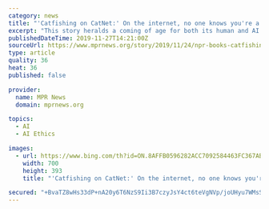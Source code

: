 ```yaml
---
category: news
title: "'Catfishing on CatNet:' On the internet, no one knows you're a cat. Or an AI."
excerpt: "This story heralds a coming of age for both its human and AI protagonists, and the parallels and differences are illuminating. Catfishing on CatNet taps lightly on the concept of personhood and the ethics of artificial intelligence, but it doesn't ..."
publishedDateTime: 2019-11-27T14:21:00Z
sourceUrl: https://www.mprnews.org/story/2019/11/24/npr-books-catfishing-on-catnet-on-the-internet-no-one-knows-youre-a-cat-or-an-ai
type: article
quality: 36
heat: 36
published: false

provider:
  name: MPR News
  domain: mprnews.org

topics:
  - AI
  - AI Ethics

images:
  - url: https://www.bing.com/th?id=ON.8AFFB0596282ACC7092584463FC367AB
    width: 700
    height: 393
    title: "'Catfishing on CatNet:' On the internet, no one knows you're a cat. Or an AI."

secured: "+BvaTZ8wHs33dP+nA20y6T6NzS9Ii3B7czyJsY4ct6teVgNVp/joUHyu7WMsShRAZtu3yiW1vCUEw/Jh2vVA0g1x4KtNZeM6GuG2qhru12tyZw6Rn0fMdutCkTAm1abQTOSnFJsh9llE4BtxM0LkcvglPXD6fnTT29jUKaLPkqrS+sqtkh59BeEoSqcR+hXQJv9f73bYrFM6Yqiv8aXjVkpeCp1XhvutcO5AhLX7rVv/pN5dNrjMe4HnhnmrW+468R0tFj42Pf4hjm6RdNVH7A==;WY7226epxffokvyX30WKGA=="
---
```


